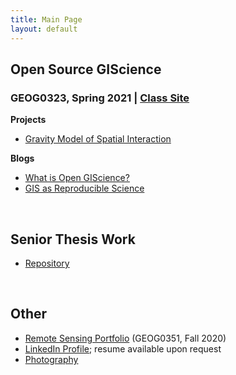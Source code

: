 ```yaml
---
title: Main Page
layout: default
---
```


## Open Source GIScience
### GEOG0323, Spring 2021 | [Class Site](https://gis4dev.github.io/)

**Projects**
- [Gravity Model of Spatial Interaction](gravity/gravity.md)

**Blogs**
- [What is Open GIScience?](blogs/opensource.md)
- [GIS as Reproducible Science](blogs/GIScience.md)

<br>

## Senior Thesis Work
- [Repository](https://github.com/mtango99/thesis)

<br>

## Other
- [Remote Sensing Portfolio](https://sites.middlebury.edu/madeleinetango/) (GEOG0351, Fall 2020)
- [LinkedIn Profile](https://linkedin.com/in/madeleinetango/); resume available upon request
- [Photography](https://vsco.co/mtango99/)



